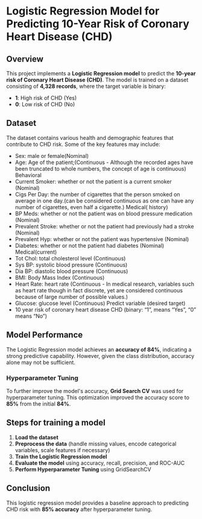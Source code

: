 # Logistic Regression Model for Predicting 10-Year Risk of Coronary Heart Disease (CHD)

## Overview
This project implements a **Logistic Regression model** to predict the **10-year risk of Coronary Heart Disease (CHD)**. The model is trained on a dataset consisting of **4,328 records**, where the target variable is binary:
- **1**: High risk of CHD (Yes)
- **0**: Low risk of CHD (No)

## Dataset
The dataset contains various health and demographic features that contribute to CHD risk. Some of the key features may include:
- Sex: male or female(Nominal)
- Age: Age of the patient;(Continuous - Although the recorded ages have been truncated to whole numbers, the concept of age is continuous)
Behavioral
- Current Smoker: whether or not the patient is a current smoker (Nominal)
- Cigs Per Day: the number of cigarettes that the person smoked on average in one day.(can be considered continuous as one can have any number of cigarettes, even half a cigarette.)
Medical( history)
- BP Meds: whether or not the patient was on blood pressure medication (Nominal)
- Prevalent Stroke: whether or not the patient had previously had a stroke (Nominal)
- Prevalent Hyp: whether or not the patient was hypertensive (Nominal)
- Diabetes: whether or not the patient had diabetes (Nominal)
Medical(current)
- Tot Chol: total cholesterol level (Continuous)
- Sys BP: systolic blood pressure (Continuous)
- Dia BP: diastolic blood pressure (Continuous)
- BMI: Body Mass Index (Continuous)
- Heart Rate: heart rate (Continuous - In medical research, variables such as heart rate though in fact discrete, yet are considered continuous because of large number of possible values.)
- Glucose: glucose level (Continuous)
Predict variable (desired target)
- 10 year risk of coronary heart disease CHD (binary: “1”, means “Yes”, “0” means “No”)

## Model Performance
The Logistic Regression model achieves an **accuracy of 84%**, indicating a strong predictive capability. However, given the class distribution, accuracy alone may not be sufficient. 

### Hyperparameter Tuning
To further improve the model's accuracy, **Grid Search CV** was used for hyperparameter tuning. This optimization improved the accuracy score to **85%** from the initial **84%**.


## Steps for training a model
1. **Load the dataset**
2. **Preprocess the data** (handle missing values, encode categorical variables, scale features if necessary)
3. **Train the Logistic Regression model**
4. **Evaluate the model** using accuracy, recall, precision, and ROC-AUC
5. **Perform Hyperparameter Tuning** using GridSearchCV


## Conclusion
This logistic regression model provides a baseline approach to predicting CHD risk with **85% accuracy** after hyperparameter tuning. 



